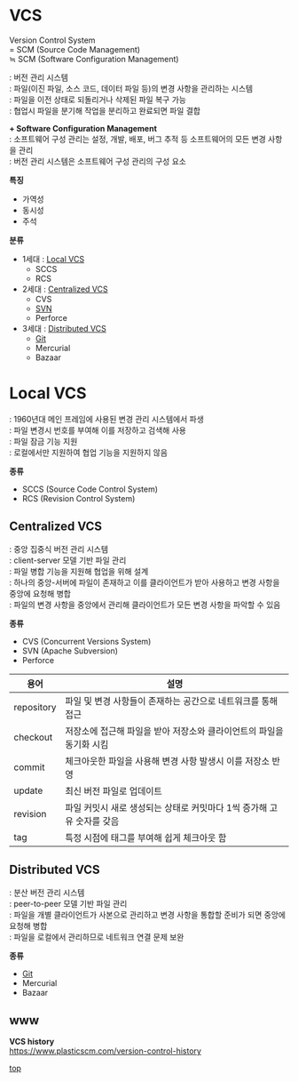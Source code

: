 # VCS
Version Control System     
= SCM (Source Code Management)     
≒ SCM (Software Configuration Management)     

: 버전 관리 시스템   
: 파일(이진 파일, 소스 코드, 데이터 파일 등)의 변경 사항을 관리하는 시스템          
: 파일을 이전 상태로 되돌리거나 삭제된 파일 복구 가능       
: 협업시 파일을 분기해 작업을 분리하고 완료되면 파일 결합      



**+ Software Configuration Management**  
: 소프트웨어 구성 관리는 설정, 개발, 배포, 버그 추적 등 소프트웨어의 모든 변경 사항을 관리  
: 버전 관리 시스템은 소프트웨어 구성 관리의 구성 요소        


**특징**  
- 가역성
- 동시성
- 주석


**분류**
- 1세대 : [Local VCS](#local-vcs)
    - SCCS
    - RCS
- 2세대 : [Centralized VCS](#centralized-vcs)
    - CVS
    - [SVN](./SVN.md)
    - Perforce
- 3세대 : [Distributed VCS](#distributed-vcs)
    - [Git](./git/)
    - Mercurial
    - Bazaar



# Local VCS
: 1960년대 메인 프레임에 사용된 변경 관리 시스템에서 파생   
: 파일 변경시 번호를 부여해 이를 저장하고 검색해 사용  
: 파일 잠금 기능 지원   
: 로컬에서만 지원하여 협업 기능을 지원하지 않음   


**종류**  
- SCCS (Source Code Control System)
- RCS (Revision Control System)



## Centralized VCS
: 중앙 집중식 버전 관리 시스템  
: client-server 모델 기반 파일 관리    
: 파일 병합 기능을 지원해 협업을 위해 설계      
: 하나의 중앙-서버에 파일이 존재하고 이를 클라이언트가 받아 사용하고 변경 사항을 중앙에 요청해 병합            
: 파일의 변경 사항을 중앙에서 관리해 클라이언트가 모든 변경 사항을 파악할 수 있음    


**종류**
- CVS (Concurrent Versions System)
- SVN (Apache Subversion)
- Perforce


용어 | 설명
---|---
repository  | 파일 및 변경 사항들이 존재하는 공간으로 네트워크를 통해 접근  
checkout    | 저장소에 접근해 파일을 받아 저장소와 클라이언트의 파일을 동기화 시킴  
commit      | 체크아웃한 파일을 사용해 변경 사항 발생시 이를 저장소 반영  
update      | 최신 버전 파일로 업데이트
revision    | 파일 커밋시 새로 생성되는 상태로 커밋마다 1씩 증가해 고유 숫자를 갖음   
tag         | 특정 시점에 태그를 부여해 쉽게 체크아웃 함




## Distributed VCS  
: 분산 버전 관리 시스템      
: peer-to-peer 모델 기반 파일 관리     
: 파일을 개별 클라이언트가 사본으로 관리하고 변경 사항을 통합할 준비가 되면 중앙에 요청해 병합      
: 파일을 로컬에서 관리하므로 네트워크 연결 문제 보완   


**종류**  
- [Git](./git/)
- Mercurial
- Bazaar



## www

**VCS history**  
https://www.plasticscm.com/version-control-history



[top](#)
